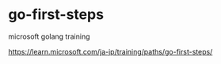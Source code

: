 # go-first-steps
microsoft golang training

https://learn.microsoft.com/ja-jp/training/paths/go-first-steps/
